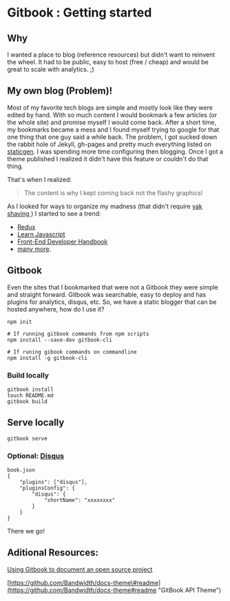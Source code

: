 # Gitbook : Getting started

## Why

I wanted a place to blog \(reference resources\) but didn't want to reinvent the wheel. It had to be public, easy to host \(free / cheap\) and would be great to scale with analytics. ;\)

## My own blog \(Problem\)!

Most of my favorite tech blogs are simple and mostly look like they were edited by hand. With so much content I would bookmark a few articles \(or the whole site\) and promise myself I would come back. After a short time, my bookmarks became a mess and I found myself trying to google for that one thing that one guy said a while back. The problem, I got sucked down the rabbit hole of Jekyll, gh-pages and pretty much everything listed on [staticgen](https://www.staticgen.com/). I was spending more time configuring then blogging. Once I got a theme published I realized it didn't have this feature or couldn't do that thing.

That's when I realized:

> The content is why I kept coming back not the flashy graphics!

As I looked for ways to organize my madness \(that didn't require [ yak shaving ](https://www.google.com/search?q=yak+shaving&oq=yak+shaving&aqs=chrome..69i57j0l5.2923j0j7&sourceid=chrome&ie=UTF-8)\) I started to see a trend:

* [Redux](http://redux.js.org/)
* [Learn Javascript](https://gitbookio.gitbooks.io/javascript/content/)
* [Front-End Developer Handbook](https://www.frontendhandbook.com/)
* [many more](https://www.gitbook.com/explore).

## Gitbook

Even the sites that I bookmarked that were not a Gitbook they were simple and straight forward. Gitbook was searchable, easy to deploy and has plugins for analytics, disqus, etc. So, we have a static blogger that can be hosted anywhere, how do I use it?

```
npm init

# If running gitbook commands from npm scripts
npm install --save-dev gitbook-cli

# If runing gibook commands on commandline
npm install -g gitbook-cli
```

### Build locally

```
gitbook install
touch README.md
gitbook build
```

## Serve locally

```
gitbook serve
```

### Optional: [Disqus](https://plugins.gitbook.com/plugin/disqus)

```
book.json
{
    "plugins": ["disqus"],
    "pluginsConfig": {
        "disqus": {
            "shortName": "xxxxxxxx"
        }
    }
}
```

There we go!

## Aditional Resources:

[Using Gitbook to document an open source project](https://medium.com/@gpbl/how-to-use-gitbook-to-publish-docs-for-your-open-source-npm-packages-465dd8d5bfba)



[https://github.com/Bandwidth/docs-theme\#readme](https://github.com/Bandwidth/docs-theme#readme "GitBook API Theme")

